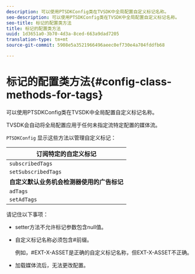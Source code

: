 ```yaml
---
description: 可以使用PTSDKConfig类在TVSDK中全局配置自定义标记名称。
seo-description: 可以使用PTSDKConfig类在TVSDK中全局配置自定义标记名称。
seo-title: 标记的配置类方法
title: 标记的配置类方法
uuid: 1d3651a0-3b70-4d3a-8ced-663a9dad7205
translation-type: tm+mt
source-git-commit: 5908e5a3521966496aeec0ef730e4a704fddfb68

---
```



# 标记的配置类方法{#config-class-methods-for-tags}

可以使用PTSDKConfig类在TVSDK中全局配置自定义标记名称。

TVSDK会自动将全局配置应用于任何未指定流特定配置的媒体流。

`PTSDKConfig` 显示这些方法以管理自定义标记：

| **订阅特定的自定义标记** |
|---|
| `subscribedTags` | 检索订阅标记的当前列表。 |
| `setSubscribedTags` | 设置将向应用程序公开的订阅标记列表。 |
| **自定义默认业务机会检测器使用的广告标记** |
| `adTags` | 检索广告标记的当前列表。 |
| `setAdTags` | 设置默认业务机会生成器将使用的广告标记列表。 |

请记住以下事项：

* setter方法不允许标记参数包含null值。
* 自定义标记名称必须包含#前缀。

   例如，#EXT-X-ASSET是正确的自定义标记名称，但EXT-X-ASSET不正确。
* 加载媒体流后，无法更改配置。

